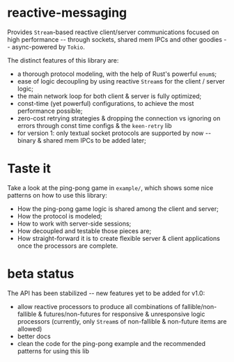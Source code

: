 # reactive-messaging

Provides `Stream`-based reactive client/server communications focused on high performance -- through sockets, shared mem IPCs and other goodies -- async-powered by `Tokio`.

The distinct features of this library are:
  - a thorough protocol modeling, with the help of Rust's powerful `enum`s;
  - ease of logic decoupling by using reactive `Stream`s for the client / server logic;
  - the main network loop for both client & server is fully optimized;
  - const-time (yet powerful) configurations, to achieve the most performance possible;
  - zero-cost retrying strategies & dropping the connection vs ignoring on errors through const time configs & the `keen-retry` lib
  - for version 1: only textual socket protocols are supported by now -- binary & shared mem IPCs to be added later;


# Taste it

Take a look at the ping-pong game in `example/`, which shows some nice patterns on how to use this library:
  - How the ping-pong game logic is shared among the client and server;
  - How the protocol is modeled;
  - How to work with server-side sessions;
  - How decoupled and testable those pieces are;
  - How straight-forward it is to create flexible server & client applications once the processors are complete. 


# beta status
The API has been stabilized -- new features yet to be added for v1.0:
  - allow reactive processors to produce all combinations of fallible/non-fallible & futures/non-futures for
    responsive & unresponsive logic processors (currently, only `Stream`s of non-fallible & non-future items are allowed)
  - better docs
  - clean the code for the ping-pong example and the recommended patterns for using this lib
